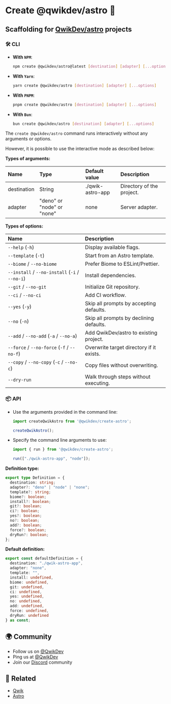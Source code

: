 # Create @qwikdev/astro 🎉

## Scaffolding for [QwikDev/astro](https://github.com/QwikDev/astro) projects

### 🛠️ CLI

  - **With `NPM`**:

    ```bash
    npm create @qwikdev/astro@latest [destination] [adapter] [...options]
    ```

  - **With `Yarn`**:

    ```bash
    yarn create @qwikdev/astro [destination] [adapter] [...options]
    ```

  - **With `PNPM`**:

    ```bash
    pnpm create @qwikdev/astro [destination] [adapter] [...options]
    ```

  - **With `Bun`**:

    ```bash
    bun create @qwikdev/astro [destination] [adapter] [...options]
    ```

  The `create @qwikdev/astro` command runs interactively without any arguments or options.

  However, it is possible to use the interactive mode as described below:

  **Types of arguments:**

  | Name        | Type                       | Default value    | Description                       |
  | :-----------| :--------------------------| :----------------| :---------------------------------|
  | destination | String                     | ./qwik-astro-app | Directory of the project.         |
  | adapter     | "deno" or "node" or "none" | none             | Server adapter.                   |

  **Types of options:**

  | Name                                   | Description                              |
  | :--------------------------------------| :----------------------------------------|
  | `--help` (`-h`)                        | Display available flags.                 |
  | `--template` (`-t`)                    | Start from an Astro template.            |
  | `--biome` / `--no-biome`                   | Prefer Biome to ESLint/Prettier.         |
  | `--install` / `--no-install` (`-i` / `--no-i`) | Install dependencies.                    |
  | `--git` / `--no-git`                       | Initialize Git repository.               |
  | `--ci` / `--no-ci`                         | Add CI workflow.                         |
  | `--yes` (`-y`)                             | Skip all prompts by accepting defaults.  |
  | `--no` (`-n`)                              | Skip all prompts by declining defaults.  |
  | `--add` / `--no-add` (`-a` / `--no-a`) | Add QwikDev/astro to existing project.   |
  | `--force` / `--no-force` (`-f` / `--no-f`)     | Overwrite target directory if it exists. |
  | `--copy` / `--no-copy` (`-c` / `--no-c`)     | Copy files without overwriting. |
  | `--dry-run`                              | Walk through steps without executing.    |

### 📦 API

  - Use the arguments provided in the command line:

    ```typescript
    import createQwikAstro from '@qwikdev/create-astro';

    createQwikAstro();
    ```

  - Specify the command line arguments to use:

    ```typescript
    import { run } from '@qwikdev/create-astro';

    run(["./qwik-astro-app", "node"]);
    ```

  **Definition type:**

  ```typescript
  export type Definition = {
    destination: string;
    adapter?: "deno" | "node" | "none";
    template?: string;
    biome?: boolean;
    install?: boolean;
    git?: boolean;
    ci?: boolean;
    yes?: boolean;
    no?: boolean;
    add?: boolean;
    force?: boolean;
    dryRun?: boolean;
  };
  ```

**Default definition:**

```typescript
export const defaultDefinition = {
  destination: "./qwik-astro-app",
  adapter: "none",
  template: "",
  install: undefined,
  biome: undefined,
  git: undefined,
  ci: undefined,
  yes: undefined,
  no: undefined,
  add: undefined,
  force: undefined,
  dryRun: undefined
} as const;
```

## 🌍 Community

- Follow us on [@QwikDev](https://twitter.com/QwikDev)
- Ping us at [@QwikDev](https://twitter.com/QwikDev)
- Join our [Discord](https://qwik.dev/chat) community

## 🔗 Related

- [Qwik](https://qwik.dev/)
- [Astro](https://astro.build/)
